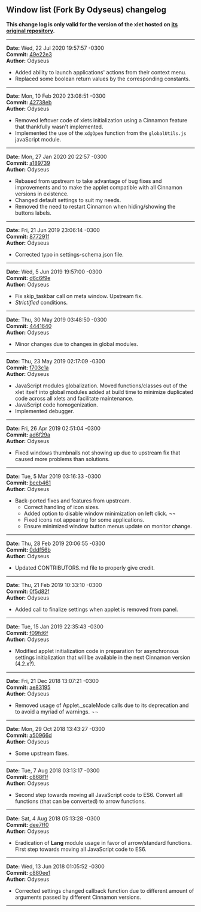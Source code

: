## Window list (Fork By Odyseus) changelog

**This change log is only valid for the version of the xlet hosted on [its original repository](https://gitlab.com/Odyseus/CinnamonTools).**

***

**Date:** Wed, 22 Jul 2020 19:57:57 -0300<br/>
**Commit:** [49e22e3](https://gitlab.com/Odyseus/CinnamonTools/commit/49e22e3)<br/>
**Author:** Odyseus<br/>

- Added ability to launch applications' actions from their context menu.
- Replaced some boolean return values by the corresponding constants.

***

**Date:** Mon, 10 Feb 2020 23:08:51 -0300<br/>
**Commit:** [42738eb](https://gitlab.com/Odyseus/CinnamonTools/commit/42738eb)<br/>
**Author:** Odyseus<br/>

- Removed leftover code of xlets initialization using a Cinnamon feature that thankfully wasn't implemented.
- Implemented the use of the `xdgOpen` function from the `globalUtils.js` javaScript module.

***

**Date:** Mon, 27 Jan 2020 20:22:57 -0300<br/>
**Commit:** [a189739](https://gitlab.com/Odyseus/CinnamonTools/commit/a189739)<br/>
**Author:** Odyseus<br/>

- Rebased from upstream to take advantage of bug fixes and improvements and to make the applet compatible with all Cinnamon versions in existence.
- Changed default settings to suit my needs.
- Removed the need to restart Cinnamon when hiding/showing the buttons labels.

***

**Date:** Fri, 21 Jun 2019 23:06:14 -0300<br/>
**Commit:** [877291f](https://gitlab.com/Odyseus/CinnamonTools/commit/877291f)<br/>
**Author:** Odyseus<br/>

- Corrected typo in settings-schema.json file.

***

**Date:** Wed, 5 Jun 2019 19:57:00 -0300<br/>
**Commit:** [d6c6f9e](https://gitlab.com/Odyseus/CinnamonTools/commit/d6c6f9e)<br/>
**Author:** Odyseus<br/>

- Fix skip_taskbar call on meta window. Upstream fix.
- *Strictified* conditions.

***

**Date:** Thu, 30 May 2019 03:48:50 -0300<br/>
**Commit:** [4441640](https://gitlab.com/Odyseus/CinnamonTools/commit/4441640)<br/>
**Author:** Odyseus<br/>

- Minor changes due to changes in global modules.

***

**Date:** Thu, 23 May 2019 02:17:09 -0300<br/>
**Commit:** [f703c1a](https://gitlab.com/Odyseus/CinnamonTools/commit/f703c1a)<br/>
**Author:** Odyseus<br/>

- JavaScript modules globalization. Moved functions/classes out of the xlet itself into global modules added at build time to minimize duplicated code across all xlets and facilitate maintenance.
- JavaScript code homogenization.
- Implemented debugger.

***

**Date:** Fri, 26 Apr 2019 02:51:04 -0300<br/>
**Commit:** [ad6f29a](https://gitlab.com/Odyseus/CinnamonTools/commit/ad6f29a)<br/>
**Author:** Odyseus<br/>

- Fixed windows thumbnails not showing up due to upstream fix that caused more problems than solutions.

***

**Date:** Tue, 5 Mar 2019 03:16:33 -0300<br/>
**Commit:** [beeb461](https://gitlab.com/Odyseus/CinnamonTools/commit/beeb461)<br/>
**Author:** Odyseus<br/>

- Back-ported fixes and features from upstream.
    - Correct handling of icon sizes.
    - Added option to disable window minimization on left click. ¬¬
    - Fixed icons not appearing for some applications.
    - Ensure minimized window button menus update on monitor change.

***

**Date:** Thu, 28 Feb 2019 20:06:55 -0300<br/>
**Commit:** [0ddf56b](https://gitlab.com/Odyseus/CinnamonTools/commit/0ddf56b)<br/>
**Author:** Odyseus<br/>

- Updated CONTRIBUTORS.md file to properly give credit.

***

**Date:** Thu, 21 Feb 2019 10:33:10 -0300<br/>
**Commit:** [0f5d82f](https://gitlab.com/Odyseus/CinnamonTools/commit/0f5d82f)<br/>
**Author:** Odyseus<br/>

- Added call to finalize settings when applet is removed from panel.

***

**Date:** Tue, 15 Jan 2019 22:35:43 -0300<br/>
**Commit:** [f09fd6f](https://gitlab.com/Odyseus/CinnamonTools/commit/f09fd6f)<br/>
**Author:** Odyseus<br/>

- Modified applet initialization code in preparation for asynchronous settings initialization that will be available in the next Cinnamon version (4.2.x?).

***

**Date:** Fri, 21 Dec 2018 13:07:21 -0300<br/>
**Commit:** [ae83195](https://gitlab.com/Odyseus/CinnamonTools/commit/ae83195)<br/>
**Author:** Odyseus<br/>

- Removed usage of Applet._scaleMode calls due to its deprecation and to avoid a myriad of warnings. ¬¬

***

**Date:** Mon, 29 Oct 2018 13:43:27 -0300<br/>
**Commit:** [a50966d](https://gitlab.com/Odyseus/CinnamonTools/commit/a50966d)<br/>
**Author:** Odyseus<br/>

- Some upstream fixes.

***

**Date:** Tue, 7 Aug 2018 03:13:17 -0300<br/>
**Commit:** [c868f1f](https://gitlab.com/Odyseus/CinnamonTools/commit/c868f1f)<br/>
**Author:** Odyseus<br/>

- Second step towards moving all JavaScript code to ES6. Convert all functions (that can be converted) to arrow functions.

***

**Date:** Sat, 4 Aug 2018 05:13:28 -0300<br/>
**Commit:** [dee7ff0](https://gitlab.com/Odyseus/CinnamonTools/commit/dee7ff0)<br/>
**Author:** Odyseus<br/>

- Eradication of **Lang** module usage in favor of arrow/standard functions. First step towards moving all JavaScript code to ES6.

***

**Date:** Wed, 13 Jun 2018 01:05:52 -0300<br/>
**Commit:** [c880ee1](https://gitlab.com/Odyseus/CinnamonTools/commit/c880ee1)<br/>
**Author:** Odyseus<br/>

- Corrected settings changed callback function due to different amount of arguments passed by different Cinnamon versions.

***
